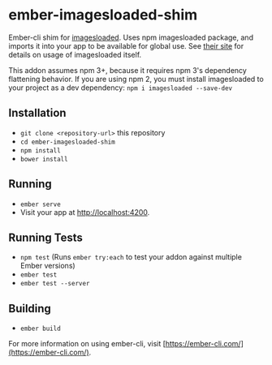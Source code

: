 # ember-imagesloaded-shim

Ember-cli shim for [imagesloaded](http://imagesloaded.desandro.com/). Uses npm imagesloaded package, and imports it into your app to be available for global use. See [their site](http://imagesloaded.desandro.com/) for details on usage of imagesloaded itself.

This addon assumes npm 3+, because it requires npm 3's dependency flattening behavior. If you are using npm 2, you must install imagesloaded to your project as a dev dependency: `npm i imagesloaded --save-dev`

## Installation

* `git clone <repository-url>` this repository
* `cd ember-imagesloaded-shim`
* `npm install`
* `bower install`

## Running

* `ember serve`
* Visit your app at [http://localhost:4200](http://localhost:4200).

## Running Tests

* `npm test` (Runs `ember try:each` to test your addon against multiple Ember versions)
* `ember test`
* `ember test --server`

## Building

* `ember build`

For more information on using ember-cli, visit [https://ember-cli.com/](https://ember-cli.com/).
